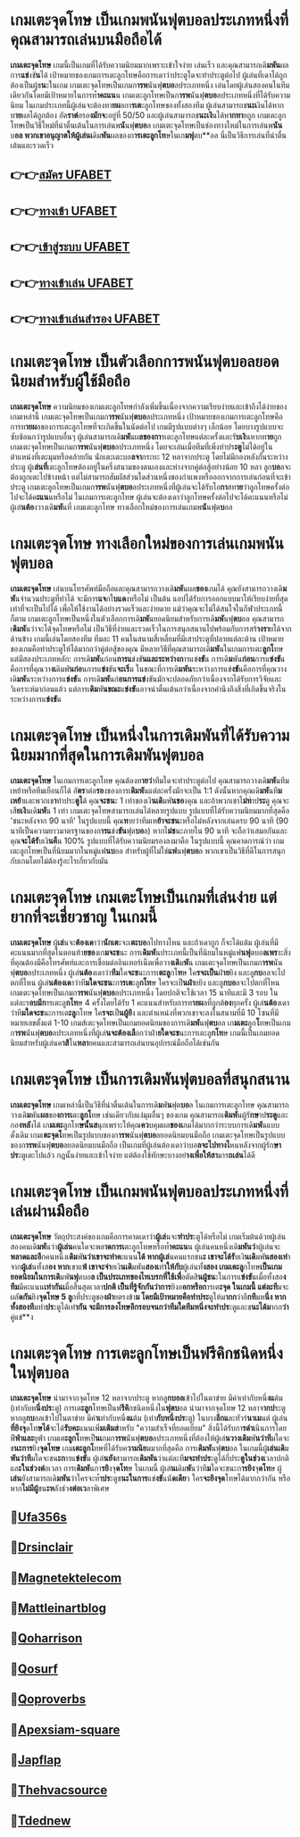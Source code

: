 # เก**มเตะ**จุด**โ**ทษ เป็นเกมพนั**นฟุ**ตบ**อ**ลประเภทหนึ่งที่คุณสามารถเล่นบนมือถือได้

__เก**มเตะ**จุด**โ**ทษ__ เกมนี้เป็นเกมที่ได้รับความนิยมมากเพราะเข้าใจง่าย เล่นเร็ว และคุณสามารถเดิ**มพัน**ผลการ**แข่**งขั**น**ได้ เป้าหมายของเกมการเตะลูกโทษคือการเดาว่าประตูใดจะทำประตูต่อไป ผู้เล่นที่เดาได้ถูกต้องเป็นผู้ช**น**ะในเกม เกมเตะจุดโทษเป็นเกมก**ารพ**นันฟุ**ตบอ**ลประเภทหนึ่ง เล่นโดยผู้เล่นสองคนในทีมเดียวกันโดยมีเป้าหมายในการท**ำคะแน**น เกมเตะลูกโทษเป็นก**ารพ**นันฟุ**ตบอ**ลประเภทหนึ่งที่ได้รับความนิยม ในเกมประเภทนี้ผู้เล่นจะต้องทา**ยผ**ลกา**รเต**ะลูกโทษของทั้งสองทีม ผู้เล่นสามารถช**นะเ**งินได้หากท**าย**ผลได้ถูกต้อง อัต**ราต่**อรอ**งมักจ**ะอยู่ที่ 50/50 และผู้เล่นสามารถช**นะเงิ**นได้ห**ากทา**ยถูก เกมเตะลูกโทษเป็นวิธีใหม่ที่น่าตื่นเต้นในการเล่นพ**นั**นฟุ**ตบอ**ล เกมเตะจุดโทษเป็นช่องทางใหม่ในการเล่นพ**นัน**บ**อล พวกเขาอนุญาตให้ผู้เล่นเ**ดิม**พัน**ผลของก**ารเตะลูกโท**ษในเก**มฟุ**ตบ**อล นี่เป็นวิธีการเล่นที่น่าตื่นเต้นและรวดเร็ว

## 👉👉[ส**มัค**ร UF**AB**ET](https://ufa356s.com/)
## 👉👉[ทา**งเข้**า UF**AB**ET](https://bio.link/adminseoxr)
## 👉👉[เข้**าสู่ระ**บบ UF**AB**ET](https://bio.link/adminseoxr)
## 👉👉[ทา**งเข้**า**เล่**น UF**AB**ET](https://ufa356s.com/football-betting/)
## 👉👉[ท**าง**เข้**าเ**ล่น**สำร**อง UF**AB**ET](https://bio.link/adminseo)

# เก**มเตะ**จุด**โ**ทษ เป็นตัวเลือกก**ารพ**นันฟุ**ตบอ**ลยอดนิยมสำหรับผู้ใช้มือถือ

__เก**มเตะ**จุด**โ**ทษ__ ความนิยมของเกมเตะลูกโทษกำลังเพิ่มขึ้นเนื่องจากความเรียบง่ายและเข้าถึงได้ง่ายของเกมเหล่านี้ เกมเตะจุดโทษเป็นเกมก**ารพ**นันฟุ**ตบอ**ลประเภทหนึ่ง เป้าหมายของเกมการเตะลูกโทษคือการท**ายผ**ลของการเตะลูกโทษที่จะเกิดขึ้นในนัดต่อไป เกมมีรูปแบบต่างๆ เล็กน้อย โดยบางรูปแบบจะซับซ้อนกว่ารูปแบบอื่นๆ ผู้เล่นสามารถเดิ**มพั**นผ**ลของกา**รเตะลูกโทษแต่ละครั้งและรั**บเงิ**นหากท**าย**ถูก เกมเตะจุดโทษเป็นเกมก**ารพ**นันฟุ**ตบอ**ลประเภทหนึ่ง โดยจะเล่นเมื่อทีมที่เพิ่งทำปร**ะตู**ไม่ได้อยู่ในตำแหน่งที่เตะมุมหรือคล้ายกัน นักเตะเตะบอ**ลจา**กระยะ 12 หลาจากประตู โดยไม่มีกองหลังกั้นระหว่างประตู ผู้เ**ล่นที่**เตะลูกโทษต้องอยู่ในครึ่งสนามของตนเองและห่างจากคู่ต่อสู้อย่างน้อย 10 หลา ลูก**บอ**ลจะต้องถูกเตะไปข้างหน้า แต่ไม่สามารถสัมผัสส่วนใดส่วนหนึ่งของกำแพงหรือออกจากการเล่นก่อนที่จะเข้าประตู เกมเตะลูกโทษเป็นเกมก**ารพ**นันฟุ**ตบอ**ลประเภทหนึ่งที่ผู้เล่นจะได้รับโอ**กา**สท**าย**ว่าลูกโทษครั้งต่อไปจะได้ค**ะแน**นหรือไม่ ในเกมการเตะลูกโทษ ผู้เล่นจะต้องเดาว่าลูกโทษครั้งต่อไปจะได้คะแนนหรือไม่ ผู้เล่**นต้อ**งวางเดิ**มพั**นที่ เกมเตะลูกโทษ ทางเลือกใหม่ของการเล่นเกมพ**นั**นฟุต**บ**อล

# เก**มเตะ**จุด**โ**ทษ ทางเลือกใหม่ของการเล่นเกมพ**นั**นฟุ**ตบอ**ล

__เก**มเตะ**จุด**โ**ทษ__ เล่นบนโทรศัพท์มือถือและคุณสามารถวางเดิ**มพั**นผล**ของ**เกมได้ คุณยังสามารถวางเดิ**มพั**นจำนวนประตูที่ทำได้ จะมีการ**แจ**กใ**บแด**งหรือไม่ เป็นต้น แอปได้รับการออกแบบมาให้เรียบง่ายที่สุดเท่าที่จะเป็นไปได้ เพื่อให้ใช้งานได้อย่างรวดเร็วและง่ายดาย แม้ว่าคุณจะไม่ได้สนใจในกีฬาประเภทนี้ก็ตาม เกมเตะลูกโทษเป็นหนึ่งในตัวเลือกการเดิ**มพั**นยอดนิยมสำหรับการเดิ**มพั**นฟุ**ตบ**อล คุณสามารถเ**ดิมพั**นว่าจะได้จุดโทษหรือไม่ เป็นวิธีที่ง่ายและรวดเร็วในการสนุกสนานไปพร้อมกับการสร้**างรา**ยได้จากด้านข้าง เกมนี้เล่นโดยสองทีม ทีมละ 11 คนในสนามสี่เหลี่ยมที่มีเสาประตูที่ปลายแต่ละด้าน เป้าหมายของเกมคือทำประตูให้ได้มากกว่าคู่ต่อสู้ของคุณ มีหลายวิธีที่คุณสามารถเดิ**มพั**นในเกมการเตะ**ลูกโ**ทษ แต่มีสองประเภทหลัก: การเดิ**มพั**นก่อน**การแ**ข่งขั**นและระหว่างก**ารแข่**งขั**น การเดิ**ม**พัน**ก่อน**การแ**ข่งขั**นคือการที่คุณวา**งเ**ดิมพั**นก่อ**นการแ**ข่ง**ขัน**จะเริ่**ม ในขณะที่การเดิ**มพัน**ระหว่างการแข่**งขั**นคือการที่คุณวางเดิ**มพั**นระหว่างการแ**ข่งขั**น การเดิ**มพั**นก่**อนการแข่**งขันมักจะปลอดภัยกว่าเนื่องจากได้รับการวิจัยและวิเคราะห์มาก่อนแล้ว แต่การเ**ดิม**พั**นขณะ**แ**ข่งขั**นอาจน่าตื่นเต้นกว่าเนื่องจากคำนึงถึงสิ่งที่เกิดขึ้นจริงในระหว่างการแ**ข่งขั**น

# เก**มเตะ**จุด**โ**ทษ เป็นหนึ่งในการเดิ**มพั**นที่ได้รับความนิยมมากที่สุดในการเ**ดิมพั**นฟุ**ตบ**อล

__เก**มเตะ**จุด**โ**ทษ__ ในเกมการเตะลูกโทษ คุณต้องท**ายว่**าทีมใดจะทำประตูต่อไป คุณสามารถวางเดิ**มพั**นทีมเหย้าหรือทีมเยือนก็ได้ อั**ตร**าต่อ**รอ**งของการเ**ดิมพั**นแต่ละครั้งมักจะเป็น 1:1 ดังนั้นหากคุณเดิ**มพั**นที**มเหย้**าและพวกเข**า**ทำประ**ตูไ**ด้ คุณ**จะชน**ะ 1 เท่าของเงิ**นเดิ**มพั**นขอ**งคุณ และถ้าพวกเขาไ**ม่ท**ำป**ระ**ตู คุณจะเสี**ยเงิ**นเดิ**มพั**น 1 เท่า เกมเตะจุดโทษสามารถเล่นได้หลายรูปแบบ รูปแบบที่ได้รับความนิยมมากที่สุดคือ 'ชนะหลังจาก 90 นาที' ในรูปแบบนี้ คุณ**ท**ายว่าทีมเห**ย้าจะชน**ะหรือไม่หลังจากเล่นครบ 90 นาที (90 นาทีเป็นความยาวมาตรฐานของก**ารแ**ข่ง**ขัน**ฟุต**บอ**ล) หากไ**ม่ช**นะภายใน 90 นาที จะถือว่าเสมอกันและคุณ**จะได้รั**บเงิ**นคื**น 100% รูปแบบที่ได้รับความนิยมรองลงมาคือ ในรูปแบบนี้ คุณคาดการณ์ว่า เกมเตะลูกโทษเป็นที่นิยมมากในหมู่แฟ**นบ**อล สำหรับผู้ที่ไม่ใช่**แฟ**นฟุ**ตบอ**ล พวกเขาเป็นวิธีที่ดีในการสนุกกับเกมโดยไม่ต้องรู้อะไรเกี่ยวกับมัน

# เก**มเตะ**จุด**โ**ทษ เกมเตะโทษเป็นเกมที่เล่นง่าย แต่ยากที่จะเชี่ยวชาญ ในเกมนี้

__เก**มเตะ**จุด**โ**ทษ__ ผู้**เล่**นจะ**ต้องเด**าว่า**นักเต**ะจะเ**ตะบอ**ลไปทางไหน และถ้าเดาถูก ก็จะได้แต้ม ผู้เล่นที่มีคะแนนมากที่สุดในตอนท้า**ยขอ**งเก**มจะช**นะ การเ**ดิมพั**นประเภทนี้เป็นที่นิยมในหมู่แฟ**นฟุ**ตบอ**ลเพร**าะสิ่งที่คุณต้องมีคือโทรศัพท์และการเชื่อมต่ออินเทอร์เน็ตเพื่อวา**งเดิ**ม**พั**น เกมเตะจุดโทษเป็นเกมก**ารพ**นันฟุ**ตบอ**ลประเภทหนึ่ง ผู้เล่**นต้อ**งเดาว่า**ทีม**ใด**จะช**นะการเ**ตะลู**กโ**ท**ษ ใค**รจะเป็น**ฝ่**าย**ยิง และลู**กบ**อลจะไปตกที่ไหน ผู้เล่**นต้องเด**าว่าที**มใดจะชน**ะก**ารเต**ะลู**กโท**ษ ใครจะเป็**นฝ่า**ยยิง และลู**กบอ**ลจะไปตกที่ไหน เกมเตะจุดโทษเป็นเกมก**ารพ**นันฟุ**ตบอ**ลประเภทหนึ่ง โดยปกติจะใช้เวลา 15 นาทีและมี 3 รอบ ในแต่ละร**อบมีก**ารเตะลู**กโท**ษ 4 ครั้งโดยได้รับ 1 คะแนนสำหรับการท**ายผ**ลที่ถูกต้**อง**ทุกครั้ง ผู้เล่**นต้อ**งเดาว่าที**มใดจะช**นะการเต**ะลู**กโทษ ใค**รจะ**เป็**นผู้ยิ**ง และตำแหน่งที่พวกเขาจะลงในสนามที่มี 10 โซนที่มีหมายเลขตั้งแต่ 1-10 เกมส์เตะจุดโทษเป็นเกมยอดนิยมของการเดิ**มพั**นฟุ**ตบ**อล เก**มเตะ**ลูก**โ**ทษเป็นเกมก**ารพ**นันฟุ**ตบอ**ลประเภทหนึ่งที่ผู้เล่**นจะต้องเลื**อกว่าฝ่า**ยใดจะช**นะการเตะลู**กโท**ษ เกมนี้เป็นเกมยอดนิยมสำหรับผู้เล่นค**าสิ**โน**หลา**ยคนและสามารถเล่นบนอุปกรณ์มือถือได้เช่นกัน

# เก**มเตะ**จุด**โ**ทษ เป็นการเดิ**มพั**นฟุต**บ**อลที่**สนุ**กสนาน

__เก**มเตะ**จุด**โ**ทษ__ เกมเหล่านี้เป็นวิธีที่น่าตื่นเต้นในการเดิ**ม**พั**น**ฟุต**บอ**ล ในเกมการเตะลูกโทษ คุณสามารถวางเดิ**ม**พัน**ผล**ขอ**งการเ**ตะ**ลูกโ**ทษ เช่นเดียวกับแง่มุมอื่นๆ ของเกม คุณสามารถเ**ดิมพั**นผู้รั**กษ**าป**ระตู**และกอ**งหลั**งได้ เก**มเตะ**ลูกโท**ษนั้นส**นุกเพราะให้คุณ**คว**บคุมผล**ของเ**กมได้มากกว่าระบบการเดิ**มพั**นแบบดั้งเดิม เกมเ**ตะจุดโ**ทษเป็นรูปแบบของก**ารพ**นันฟุ**ตบอ**ลยอดนิยมบนมือถือ เกมเตะจุดโทษเป็นรูปแบบของก**ารพ**นันฟุ**ตบอ**ลยอดนิยมบนมือถือ เป็นเกมที่ผู้เล่นต้องเดาว่าบอ**ลจะไปทางไ**หนหลังจากผู้รัก**ษาปร**ะตูเตะไปแล้ว กฎนั้นง่ายและเข้าใจง่าย แต่ต้องใช้ทักษะบางอย่**างเพื่อให้สา**มาร**ถเล่น**ได้ดี

# เก**มเตะ**จุด**โ**ทษ เป็นเกมพ**นั**นฟุ**ตบอ**ลประเภทหนึ่งที่เล่นผ่านมือถือ

__เก**มเตะ**จุด**โ**ทษ__ วัตถุประสงค์ของเกมคือการคาดเดาว่า**ผู้เล่**นจะ**ทำปร**ะตูได้หรือไม่ เกมเริ่มต้นด้วยผู้เล่นสองคนเดิ**มพั**นว่า**ผู้เล่น**คนใดจะพล**าดการเ**ตะลูกโทษหรือท**ำคะแน**น ผู้เล่นคนหนึ่งเดิ**มพันว่**าผู้เล่นจะ**พลาดและอี**กคนหนึ่งเ**ดิม**พั**นว่าเขาจะทำค**ะแนน**ได้ หากผู้เล่**นคนแรกชน**ะ เขาจะได้รั**บเงิ**นเดิ**มพั**นสองเท่**าจาก**ผู้เล่**นทั้งส**อง หาก**เขาแ**พ้ เขาจะจ่า**ยเงิ**นเดิ**มพัน**สองเ**ท่**าให้กับ**ผู้เล่นทั้**งสอง เกมเตะลู**กโทษ**เป็นเกมยอดนิยมในการเดิ**มพั**นฟุ**ตบอ**ล เป็นประเภทของไทเบรกที่ใช้เพื่**อตัดสิ**นผู้ชน**ะในการแ**ข่งขั**นเมื่อทั้งสอ**งทีม**มีคะแนน**เท่ากันเ**มื่อสิ้นสุดเวลา**ปกติ เป็นที่รู้จักกันว่าการ**ยิงอ**อกหรือก**ารเต**ะจุด ในเกมนี้ แต่ละที**มจะผลั**ดกัน**ยิง**จุดโทษ 5 ลู**กที่ประตูขอ**งฝ่า**ยตรงข้า**ม โดยมีเป้าหมายคือทำประ**ตูให้ม**ากก**ว่าอี**กที**มห**นึ่ง หากทั้งสองที**มทำ**ปร**ะตูได้เท่**ากัน จะมีการลงโทษอีกรอบจนกว่าทีมใดทีมหนึ่งจะทำปร**ะตูและช**นะได้ม**ากก**ว่า**คู่แข่**ง

# เก**มเตะ**จุด**โ**ทษ การเตะลูกโทษเป็นฟ**รีคิ**กชนิดหนึ่งในฟุต**บอล**

__เก**มเตะ**จุด**โ**ทษ__ นำมาจากจุดโทษ 12 หลาจากประตู หากลู**กบอล**เข้าไปในตาข่าย มีค่าเท่ากับหนึ่**งแ**ต้ม (เท่ากับห**นึ่งปร**ะตู) การเต**ะลูก**โทษเป็นฟ**รีคิ**กชนิดหนึ่งใน**ฟุตบ**อล นำมาจากจุดโทษ 12 หลาจ**ากป**ระตู หากลู**กบ**อลเข้าไปในตาข่าย มีค่**าเ**ท่ากับหนึ่**งแ**ต้ม (เท่า**กับหนึ่งปร**ะตู) ในบาง**ลีกแ**ละทัวร์**นาเม**นต์ ผู้เล่น**ที่ยิงจุ**ดโท**ษได้**จะได้**รับคะ**แนนเพิ่**มเติมส**ำหรับ "ความสำเร็จที่ยอดเยี่ยม" สิ่งนี้ได้รับกา**รดำเ**นินการโดยฟี**ฟ่าและ**ยูฟ่า เกมเต**ะลูกโ**ทษเป็**นเ**กมก**ารพ**นันฟุ**ตบอ**ลประเภทหนึ่งที่ต้องให้ผู้เล่**นวางเดิม**พั**นว่าที**มใดจะช**นะการ**ยิง**จุดโทษ** เกม**เตะลูกโ**ทษที่ได้รับค**วามนิย**มมากที่สุดคือ การเ**ดิมพั**นฟุ**ตบ**อล ในเกมนี้ผู้**เล่นเดิ**ม**พันว่าที**มใดจะชน**ะก**ารแ**ข่งขั**น ผู้เล่**นยัง**สามารถเ**ดิมพัน**ว่าแต่ละที**มจะทำปร**ะตูได้กี่ประ**ตูในช่วงเ**วลาปกติแล**ะในช่วงต่**อเวลา การเ**ดิมพั**นกา**รยิ**งจุ**ดโท**ษ ในเกมนี้ ผู้เล่**นเ**ดิม**พั**นว่าที**ม**ใดจะชนะก**ารยิง**จุ**ดโท**ษ ผู้**เล่น**ยังสามารถเดิ**มพัน**ว่าใครจะท**ำปร**ะตูช**นะในการ**แข่**งขั**นนั**ดเดีย**ว ใคร**จะยิงจุด**โทษได้มากกว่ากัน หรือหาก**ไม่มีผู้**ชน**ะห**ลังช่ว**งต่อเว**ลาพิเศษ

## 🧧[U**fa**356s](https://ufa356s.com)
## 🧧[D**rsinc**lair](https://drsinclair.com)
## 🧧[Mag**netek**telecom](https://magnetektelecom.com)
## 🧧[Mat**tlein**artblog](https://mattleinartblog.com)
## 🧧[Qoh**arr**ison](https://goharrison.org)
## 🧧[Qos**ur**f](https://gosurf.org)
## 🧧[Qop**ro**verbs](http://goproverbs.org)
## 🧧[Ape**xsiam-squ**are](https://www.apexsiam-square.com)
## 🧧[Jap**fl**ap](https://japflap.com)
## 🧧[The**hvacs**ource](https://thehvacsource.com)
## 🧧[Td**edn**ew](https://www.tdednew.com)
